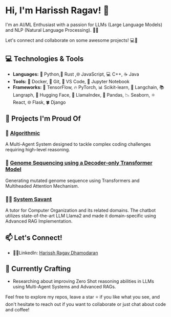 
# Hi, I'm Harissh Ragav! 👋

I'm an AI/ML Enthusiast with a passion for LLMs (Large Language Models) and NLP (Natural Language Processing). 🚀🤖

Let's connect and collaborate on some awesome projects! 💻🌟
## 💻 Technologies & Tools

- **Languages:** 🐍 Python,🦀 Rust ,🌐 JavaScript, 💻 C++, ☕ Java
- **Tools:** 🐳 Docker, 🌲 Git, 📝 VS Code, 📓 Jupyter Notebook
- **Frameworks:** 🧠 TensorFlow, 🔥 PyTorch, 📊 Scikit-learn, 🔗 Langchain, 📚 Langraph, 🤗 Hugging Face, 🦙 LlamaIndex, 🐼 Pandas, 📉 Seaborn, ⚛️ React, 🌐 Flask, 🍀 Django

## 🌟 Projects I'm Proud Of

### 🤖 [Algorithmic](https://github.com/GL3MON/Algorithmic)
A Multi-Agent System designed to tackle complex coding challenges requiring high-level reasoning.

### 🧬 [Genome Sequencing using a Decoder-only Transformer Model](https://github.com/GL3MON/GenomeSequencingUsingTransformers)
Generating mutated genome sequence using Transformers and Multiheaded Attention Mechanism.

### 🧑‍🏫 [System Savant](https://github.com/GL3MON/SystemSavant)
A tutor for Computer Organization and its related domains. The chatbot utilizes state-of-the-art LLM Llama2 and made it domain-specific using Advanced RAG Implementation.

## 📫 Let's Connect!
- 🧑‍💼LinkedIn: [Harissh Ragav Dhamodaran](https://www.linkedin.com/in/harissh-ragav-dhamodaran-b7a8aa289/)

## 🔧 Currently Crafting

- Researching about improving Zero Shot reasoning abilities in LLMs using Multi-Agent Systems and Advanced RAGs.

Feel free to explore my repos, leave a star ⭐ if you like what you see, and don't hesitate to reach out if you want to collaborate or just chat about code and coffee!
